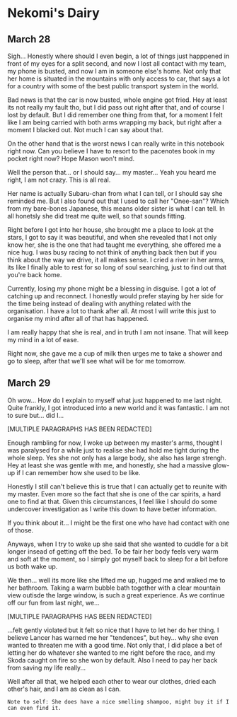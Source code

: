 # Nekomi's Dairy

## March 28

Sigh... Honestly where should I even begin, a lot of things just happpened in front of my eyes for a split second, and now I lost all contact with my team, my phone is busted, and now I am in someone else's home.
Not only that her home is situated in the mountains with only access to car, that says a lot for a country with some of the best public transport system in the world.

Bad news is that the car is now busted, whole engine got fried. Hey at least its not really my fault tho, but I did pass out right after that, and of course I lost by default.
But I did remember one thing from that, for a moment I felt like I am being carried with both arms wrapping my back, but right after a moment I blacked out.
Not much I can say about that.

On the other hand that is the worst news I can really write in this notebook right now.
Can you believe I have to resort to the pacenotes book in my pocket right now?
Hope Mason won't mind.

Well the person that... or I should say... my master...
Yeah you heard me right, I am not crazy.
This is all real.

Her name is actually Subaru-chan from what I can tell, or I should say she reminded me.
But I also found out that I used to call her "Onee-san"?
Which from my bare-bones Japanese, this means older sister is what I can tell.
In all honetsly she did treat me quite well, so that sounds fitting.

Right before I got into her house, she brought me a place to look at the stars, I got to say it was beautiful, and when she revealed that I not only know her, she is the one that had taught me everything, she offered me a nice hug.
I was busy racing to not think of anything back then but if you think about the way we drive, it all makes sense.
I cried a river in her arms, its like I finally able to rest for so long of soul searching, just to find out that you're back home.

Currently, losing my phone might be a blessing in disguise. I got a lot of catching up and reconnect.
I honestly would prefer staying by her side for the time being instead of dealing with anything related with the organisation.
I have a lot to thank after all.
At most I will write this just to organise my mind after all of that has happened.

I am really happy that she is real, and in truth I am not insane.
That will keep my mind in a lot of ease.

Right now, she gave me a cup of milk then urges me to take a shower and go to sleep, after that we'll see what will be for me tomorrow.

## March 29

Oh wow... How do I explain to myself what just happened to me last night. Quite frankly, I got introduced into a new world and it was fantastic.
I am not to sure but... did I...

[MULTIPLE PARAGRAPHS HAS BEEN REDACTED]

Enough rambling for now, I woke up between my master's arms, thought I was paralysed for a while just to realise she had hold me tight during the whole sleep.
Yes she not only has a large body, she also has large strengh.
Hey at least she was gentle with me, and honestly, she had a massive glow-up if I can remember how she used to be like.

Honestly I still can't believe this is true that I can actually get to reunite with my master.
Even more so the fact that she is one of the car spirits, a hard one to find at that.
Given this circumstances, I feel like I should do some undercover investigation as I write this down to have better information.

If you think about it... I might be the first one who have had contact with one of those.

Anyways, when I try to wake up she said that she wanted to cuddle for a bit longer insead of getting off the bed.
To be fair her body feels very warm and soft at the moment, so I simply got myself back to sleep for a bit before us both wake up.

We then... well its more like she lifted me up, hugged me and walked me to her bathroom.
Taking a warm bubble bath together with a clear mountain view outisde the large window, is such a great experience.
As we continue off our fun from last night, we...

[MULTIPLE PARAGRAPHS HAS BEEN REDACTED]

...felt gently violated but it felt so nice that I have to let her do her thing.
I believe Lancer has warned me her "tendences", but hey... why she even wanted to threaten me with a good time.
Not only that, I did place a bet of letting her do whatever she wanted to me right before the race, and my Skoda caught on fire so she won by default.
Also I need to pay her back from saving my life really...

Well after all that, we helped each other to wear our clothes, dried each other's hair, and I am as clean as I can.

`Note to self: She does have a nice smelling shampoo, might buy it if I can even find it.`